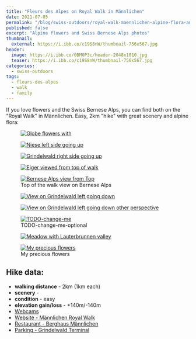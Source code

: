 ```yaml
---
title: "Fleurs des Alpes on Royal Walk in Männlichen"
date: 2021-07-05
permalink: "/blog/swiss-outdoors/royal-walk-maennlichen-alpine-flora-and-swiss-bernese-alps"
published: false
excerpt: "Alpine flowers and Swiss Bernese Alps photos"
thumbnail:
  external: https://i.ibb.co/c19S8nW/thumbnail-756x567.jpg
header:
  image: https://i.ibb.co/0BM0P3c/header-2048x1010.jpg
  teaser: https://i.ibb.co/c19S8nW/thumbnail-756x567.jpg
categories:
  - swiss-outdoors
tags:
  - fleurs-des-alpes
  - walk
  - family
---
```


If you love flowers and the Swiss Bernese Alps, you can find both on the "Royal Walk" in Männlichen. Easy, 2km 
"hike" with great scenery and alpine flora:

<figure class="image">
  <a href="https://i.ibb.co/S0wmBT3/1-1440x1080-lauterbrunnen-gruetschalp-gondola-muerren.jpg">
    <img src="https://i.ibb.co/nQ0wmNX/1-800x600-lauterbrunnen-gruetschalp-gondola-muerren.jpg" alt="Globe flowers with">
  </a>
</figure>


<figure class="image">
  <a href="https://i.ibb.co/7G47ThS/2-1440x1080-niesen-in-background-left-side-going-up.jpg">
    <img src="https://i.ibb.co/2vFmhPt/2-800x600-niesen-in-background-left-side-going-up.jpg" alt="Niese left side going up">
  </a>
</figure>


<figure class="image">
  <a href="https://i.ibb.co/ZT311K7/3-1440x1080-grindelwald-right-side-going-up.jpg">
    <img src="https://i.ibb.co/gRn3nkW/3-800x600-grindelwald-right-side-going-up.jpg" alt="Grindelwald right side going up">
  </a>
</figure>


<figure class="image">
  <a href="https://i.ibb.co/DwTtm14/4-1440x1920-top-rocky-eiger-in-background.jpg">
    <img src="https://i.ibb.co/QmmCnq0/4-800x1067-top-rocky-eiger-in-background.jpg" alt="Eiger viewed from top of walk">
  </a>
</figure>


<figure class="image">
  <a href="https://i.ibb.co/xXjwY7W/5-1440x1080-top-eiger-moench-jungfrau-in-background.jpg">
    <img src="https://i.ibb.co/zx3KKsZ/5-800x600-top-eiger-moench-jungfrau-in-background.jpg" alt="Bernese Alps view from Top">
  </a>
  <figcaption>Top of the walk view on Bernese Alps</figcaption>
</figure>


<figure class="image">
  <a href="https://i.ibb.co/9HQLxY4/6-1440x1080-grindelwald-left-side-going-down.jpg">
    <img src="https://i.ibb.co/1ZnXgkf/6-800x600-grindelwald-left-side-going-down.jpg" alt="View on Grindelwald left going down">
  </a>
</figure>


<figure class="image">
  <a href="https://i.ibb.co/WHSjFvG/7-1440x1080-grindelwald-left-side-going-down-other-perspective.jpg">
    <img src="https://i.ibb.co/Tt8BhgX/7-800x600-grindelwald-left-side-going-down-other-perspective.jpg" alt="View on Grindelwald left going down other perspective">
  </a>
</figure>


<figure class="image">
  <a href="https://i.ibb.co/wgBVsyj/8-1440x1080-eiger-nordwand-going-down.jpg">
    <img src="https://i.ibb.co/nR07YJ2/8-800x600-eiger-nordwand-going-down.jpg" alt="TODO-change-me">
  </a>
  <figcaption>TODO-change-me-optional</figcaption>
</figure>


<figure class="image">
  <a href="https://i.ibb.co/f1dnpxD/9-1440x1080-lauterbrunnen-valley-right-side-going-down.jpg">
    <img src="https://i.ibb.co/kyzbqm4/9-800x600-lauterbrunnen-valley-right-side-going-down.jpg" alt="Meadow with Lauterbrunnen valley">
  </a>
</figure>


<figure class="image">
  <a href="https://i.ibb.co/SRh3H8C/10-burst.jpg">
    <img src="https://i.ibb.co/SRh3H8C/10-burst.jpg" alt="My precious flowers">
  </a>
  <figcaption>My precious flowers</figcaption>
</figure>

## Hike data:

* <i class="fas fa-hiking"></i> **walking distance** - 2km (1km each)
* <i class="fas fa-mountain"></i> **scenery** - <i class="fas fa-star"></i><i class="fas fa-star"></i><i class="fas fa-star"></i><i class="fas fa-star"></i><i class="fas fa-star"></i>  
* <i class="fas fa-heartbeat"></i> **condition** - easy
* <i class="fas fa-chart-area"></i> **elevation gain/loss** - +140m/-140m
* <i class="fa fa-video-camera"></i> [Webcams](https://www.jungfrau.ch/de-ch/live/webcams/#webcam-maennlichen) 
* [Website - Männlichen Royal Walk](https://www.maennlichen.ch/en/summer/experiences/royal-walk.html) 
* <i class="fas fa-utensils"></i> [Restaurant - Berghaus Männlichen](https://www.berghaus-maennlichen.ch/en/) 
* <i class="fas fa-parking"></i> [Parking - Grindelwald Terminal](https://goo.gl/maps/KYvJoVB81LUE3Mj7A)

